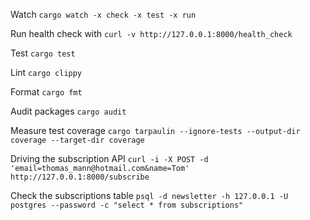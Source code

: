 Watch
`cargo watch -x check -x test -x run`

Run health check with
`curl -v http://127.0.0.1:8000/health_check`

Test
`cargo test`

Lint
`cargo clippy`

Format
`cargo fmt`

Audit packages
`cargo audit`

Measure test coverage
`cargo tarpaulin --ignore-tests --output-dir coverage --target-dir coverage`

Driving the subscription API
`curl -i -X POST -d 'email=thomas_mann@hotmail.com&name=Tom' http://127.0.0.1:8000/subscribe`

Check the subscriptions table
`psql -d newsletter -h 127.0.0.1 -U postgres --password -c "select * from subscriptions"`